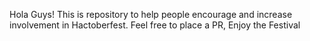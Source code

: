 Hola Guys!
This is repository to help people encourage and increase involvement in Hactoberfest.
Feel free to place a PR, Enjoy the Festival
